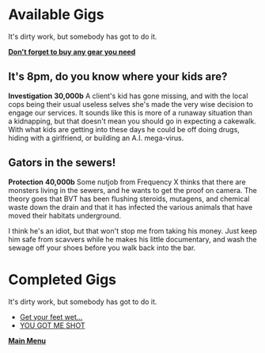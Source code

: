 # Available Gigs
It's dirty work, but somebody has got to do it. 

 **[Don't forget to buy any gear you need](Marketplace.md)**
 
## It's 8pm, do you know where your kids are?
**Investigation**
**30,000b**
A client's kid has gone missing, and with the local cops being their usual useless selves she's made the very wise decision to engage our services. It sounds like this is more of a runaway situation than a kidnapping, but that doesn't mean you should go in expecting a cakewalk. With what kids are getting into these days he could be off doing drugs, hiding with a girlfriend, or building an A.I. mega-virus. 

## Gators in the sewers!
**Protection**
**40,000b**
Some nutjob from Frequency X thinks that there are monsters living in the sewers, and he wants to get the proof on camera. The theory goes that BVT has been flushing steroids, mutagens, and chemical waste down the drain and that it has infected the various animals that have moved their habitats underground. 

I think he's an idiot, but that won't stop me from taking his money. Just keep him safe from scavvers while he makes his little documentary, and wash the sewage off your shoes before you walk back into the bar.

# Completed Gigs
It's dirty work, but somebody has got to do it. 
- [Get your feet wet...](Complete/getyfw.md)
- [YOU GOT ME SHOT](Complete/ygms!.md)

 **[Main Menu](../README.md)**